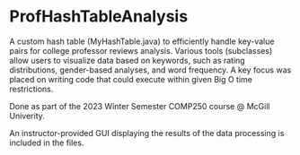 # ProfHashTableAnalysis

A custom hash table (MyHashTable.java) to efficiently handle key-value pairs for college professor reviews analysis. Various tools (subclasses) allow users to visualize data based on keywords, such as rating distributions, gender-based analyses, and word frequency. A key focus was placed on writing code that could execute within given Big O time restrictions.

Done as part of the 2023 Winter Semester COMP250 course @ McGill Univerity.

An instructor-provided GUI displaying the results of the data processing is included in the files.
